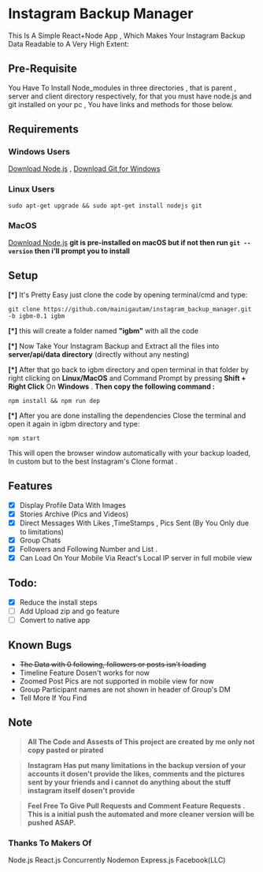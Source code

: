 # Instagram Backup Manager
This Is A Simple React+Node App , Which Makes Your Instagram Backup Data Readable to A Very High Extent:

## Pre-Requisite
You Have To Install Node_modules in three directories , 
that is parent , server and client directory respectively,
for that you must have node.js and git installed on your pc , 
You have links and methods for those below.

## Requirements

### Windows Users
[Download Node.js](https://nodejs.org/en/download/) ,
[Download Git for Windows](https://git-scm.com/download/win)

### Linux Users 
`sudo apt-get upgrade && sudo apt-get install nodejs git`

### MacOS 
[Download Node.js](https://nodejs.org/en/download/)
**git is pre-installed on macOS but if not then run `git --version` then i'll prompt you to install**


## Setup 
**[*]** It's Pretty Easy just clone the code by opening terminal/cmd and type:

 `git clone https://github.com/mainigautam/instagram_backup_manager.git -b igbm-0.1 igbm`

**[*]** this will create a folder named **"igbm"** with all the code 

**[*]** Now Take Your Instagram Backup and Extract all the files into **server/api/data directory** (directly without any nesting)

**[*]** After that go back to igbm directory and open terminal in that folder by right clicking on **Linux/MacOS** and 
Command Prompt by pressing **Shift + Right Click** On **Windows** .
**Then copy the following command :**

`npm install && npm run dep`
 
 **[*]** After you are done installing the dependencies Close the terminal and open it again in igbm directory and type:
 
 `npm start`
 
 This will open the browser window automatically with your backup loaded, In custom but to the best Instagram's Clone format .
 
 ## Features
- [X] Display Profile Data With Images
- [X] Stories Archive (Pics and Videos)
- [X] Direct Messages With Likes ,TimeStamps , Pics Sent (By You Only due to limitations)
- [X] Group Chats 
- [X] Followers and Following Number and List .
- [X] Can Load On Your Mobile Via React's Local IP server in full mobile view 

## Todo:
- [x] Reduce the install steps
- [ ] Add Upload zip and go feature
- [ ] Convert to native app 

## Known Bugs
- ~~The Data with 0 following, followers or posts isn't loading~~
- Timeline Feature Dosen't works for now
- Zoomed Post Pics are not supported in mobile view for now 
- Group Participant names are not shown in header of Group's DM
- Tell More If You Find 

## Note
> **All The Code and Assests of This project are created by me only not copy pasted or pirated**

> **Instagram Has put many limitations in the backup version of your accounts it dosen't provide the likes, comments and the pictures sent by your friends 
 and i cannot do anything about the stuff instagram itself dosen't provide** 

>  **Feel Free To Give Pull Requests and Comment Feature Requests . This is a initial push the automated and more cleaner version will be pushed ASAP.**
 
 ### Thanks To Makers Of
 Node.js React.js Concurrently Nodemon Express.js Facebook(LLC)
 
